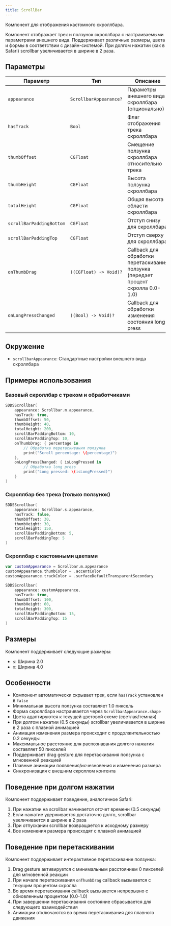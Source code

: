 ```yaml
---
title: ScrollBar
---
```


Компонент для отображения кастомного скроллбара.

Компонент отображает трек и ползунок скроллбара с настраиваемыми параметрами внешнего вида.
Поддерживает различные размеры, цвета и формы в соответствии с дизайн-системой.
При долгом нажатии (как в Safari) scrollbar увеличивается в ширине в 2 раза.

## Параметры

| Параметр | Тип | Описание |
|----------|-----|-----------|
| `appearance` | `ScrollbarAppearance?` | Параметры внешнего вида скроллбара (опционально) |
| `hasTrack` | `Bool` | Флаг отображения трека скроллбара |
| `thumbOffset` | `CGFloat` | Смещение ползунка скроллбара относительно трека |
| `thumbHeight` | `CGFloat` | Высота ползунка скроллбара |
| `totalHeight` | `CGFloat` | Общая высота области скроллбара |
| `scrollBarPaddingBottom` | `CGFloat` | Отступ снизу для скроллбара |
| `scrollBarPaddingTop` | `CGFloat` | Отступ сверху для скроллбара |
| `onThumbDrag` | `((CGFloat) -> Void)?` | Callback для обработки перетаскивания ползунка (передает процент скролла 0.0-1.0) |
| `onLongPressChanged` | `((Bool) -> Void)?` | Callback для обработки изменения состояния long press |

## Окружение
- `scrollbarAppearance`: Стандартные настройки внешнего вида скроллбара

## Примеры использования

### Базовый скроллбар с треком и обработчиками
```swift
SDDSScrollbar(
    appearance: Scrollbar.m.appearance,
    hasTrack: true,
    thumbOffset: 50,
    thumbHeight: 40,
    totalHeight: 200,
    scrollBarPaddingBottom: 10,
    scrollBarPaddingTop: 10,
    onThumbDrag: { percentage in
        // Обработка перетаскивания ползунка
        print("Scroll percentage: \(percentage)")
    },
    onLongPressChanged: { isLongPressed in
        // Обработка long press
        print("Long pressed: \(isLongPressed)")
    }
)
```

### Скроллбар без трека (только ползунок)
```swift
SDDSScrollbar(
    appearance: Scrollbar.s.appearance,
    hasTrack: false,
    thumbOffset: 30,
    thumbHeight: 30,
    totalHeight: 150,
    scrollBarPaddingBottom: 5,
    scrollBarPaddingTop: 5
)
```

### Скроллбар с кастомными цветами
```swift
var customAppearance = Scrollbar.m.appearance
customAppearance.thumbColor = .accentColor
customAppearance.trackColor = .surfaceDefaultTransparentSecondary

SDDSScrollbar(
    appearance: customAppearance,
    hasTrack: true,
    thumbOffset: 100,
    thumbHeight: 60,
    totalHeight: 300,
    scrollBarPaddingBottom: 15,
    scrollBarPaddingTop: 15
)
```

## Размеры

Компонент поддерживает следующие размеры:
- `s`: Ширина 2.0
- `m`: Ширина 4.0

## Особенности

- Компонент автоматически скрывает трек, если `hasTrack` установлен в `false`
- Минимальная высота ползунка составляет 1.0 пиксель
- Форма скроллбара настраивается через `ScrollbarAppearance.shape`
- Цвета адаптируются к текущей цветовой схеме (светлая/темная)
- При долгом нажатии (0.5 секунды) scrollbar увеличивается в ширине в 2 раза с плавной анимацией
- Анимация изменения размера происходит с продолжительностью 0.2 секунды
- Максимальное расстояние для распознавания долгого нажатия составляет 50 пикселей
- Поддерживает drag gesture для перетаскивания ползунка с мгновенной реакцией
- Плавные анимации появления/исчезновения и изменения размера
- Синхронизация с внешним скроллом контента

## Поведение при долгом нажатии

Компонент поддерживает поведение, аналогичное Safari:
1. При нажатии на scrollbar начинается отсчет времени (0.5 секунды)
2. Если нажатие удерживается достаточно долго, scrollbar увеличивается в ширине в 2 раза
3. При отпускании scrollbar возвращается к исходному размеру
4. Все изменения размера происходят с плавной анимацией

## Поведение при перетаскивании

Компонент поддерживает интерактивное перетаскивание ползунка:
1. Drag gesture активируется с минимальным расстоянием 0 пикселей для мгновенной реакции
2. При начале перетаскивания `onThumbDrag` callback вызывается с текущим процентом скролла
3. Во время перетаскивания callback вызывается непрерывно с обновленным процентом (0.0-1.0)
4. При завершении перетаскивания состояние сбрасывается для следующего взаимодействия
5. Анимации отключаются во время перетаскивания для плавного движения 
